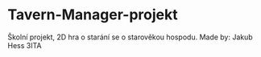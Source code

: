 # Tavern-Manager-projekt
Školní projekt, 2D hra o starání se o starověkou hospodu. Made by: Jakub Hess 3ITA
